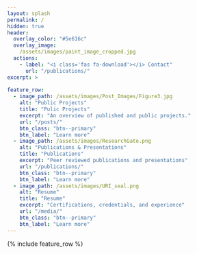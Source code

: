 ```yaml
---
layout: splash
permalink: /
hidden: true
header:
  overlay_color: "#5e616c"
  overlay_image: 
    /assets/images/paint_image_cropped.jpg
  actions:
    - label: "<i class='fas fa-download'></i> Contact"
      url: "/publications/"
excerpt: >
  
feature_row:
  - image_path: /assets/images/Post_Images/Figure3.jpg
    alt: "Public Projects"
    title: "Pulic Projects"
    excerpt: "An overview of published and public projects."
    url: "/posts/"
    btn_class: "btn--primary"
    btn_label: "Learn more"
  - image_path: /assets/images/ResearchGate.png
    alt: "Publications & Presentations"
    title: "Publications"
    excerpt: "Peer reviewed publications and presentations"
    url: "/publications/"
    btn_class: "btn--primary"
    btn_label: "Learn more"
  - image_path: /assets/images/URI_seal.png
    alt: "Resume"
    title: "Resume"
    excerpt: "Certifications, credentials, and experience"
    url: "/media/"
    btn_class: "btn--primary"
    btn_label: "Learn more"      
---
```


{% include feature_row %}